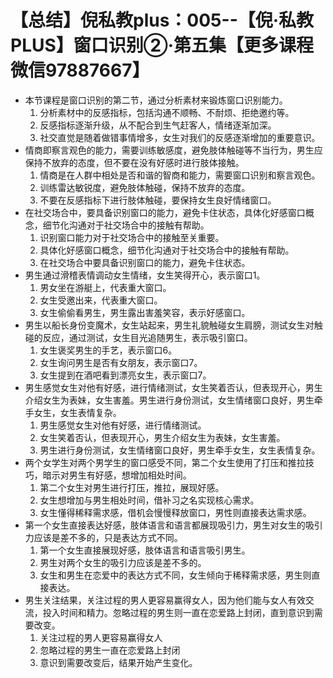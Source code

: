 # 【总结】倪私教plus：005--【倪·私教PLUS】窗口识别②·第五集【更多课程微信97887667】

-   本节课程是窗口识别的第二节，通过分析素材来锻炼窗口识别能力。
    1.  分析素材中的反感指标，包括沟通不顺畅、不耐烦、拒绝邀约等。
    2.  反感指标逐渐升级，从不配合到生气赶客人，情绪逐渐加深。
    3.  社交直觉是随着做错事情增多，女生对我们的反感逐渐增加的重要意识。
-   情商即察言观色的能力，需要训练敏感度，避免肢体触碰等不当行为，男生应保持不放弃的态度，但不要在没有好感时进行肢体接触。
    1.  情商是在人群中相处是否和谐的智商和能力，需要窗口识别和察言观色。
    2.  训练雷达敏锐度，避免肢体触碰，保持不放弃的态度。
    3.  不要在反感指标下进行肢体触碰，要保持女生良好情绪窗口。
-   在社交场合中，要具备识别窗口的能力，避免卡住状态，具体化好感窗口概念，细节化沟通对于社交场合中的接触有帮助。
    1.  识别窗口能力对于社交场合中的接触至关重要。
    2.  具体化好感窗口概念，细节化沟通对于社交场合中的接触有帮助。
    3.  在社交场合中要具备识别窗口的能力，避免卡住状态。
-   男生通过滑稽表情调动女生情绪，女生笑得开心，表示窗口1。
    1.  男女坐在游艇上，代表重大窗口。
    2.  女生受邀出来，代表重大窗口。
    3.  女生偷偷看男生，男生露出害羞笑容，表示好感窗口。
-   男生以船长身份变魔术，女生站起来，男生礼貌触碰女生肩膀，测试女生对触碰的反应，通过测试，女生目光追随男生，表示吸引窗口。
    1.  女生褒奖男生的手艺，表示窗口6。
    2.  女生询问男生是否有女朋友，表示窗口7。
    3.  女生提到在酒吧看到漂亮女生，表示窗口7。
-   男生感觉女生对他有好感，进行情绪测试，女生笑着否认，但表现开心，男生介绍女生为表妹，女生害羞。男生进行身份测试，女生情绪窗口良好，男生牵手女生，女生表情复杂。
    1.  男生感觉女生对他有好感，进行情绪测试。
    2.  女生笑着否认，但表现开心，男生介绍女生为表妹，女生害羞。
    3.  男生进行身份测试，女生情绪窗口良好，男生牵手女生，女生表情复杂。
-   两个女学生对两个男学生的窗口感受不同，第二个女生使用了打压和推拉技巧，暗示对男生有好感，想增加相处时间。
    1.  第二个女生对男生进行打压，推拉，展现好感。
    2.  女生想增加与男生相处时间，借补习之名实现核心需求。
    3.  女生懂得稀释需求感，借机会慢慢释放窗口，男性则直接表达需求感。
-   第一个女生直接表达好感，肢体语言和语言都展现吸引力，男生对女生的吸引力应该是差不多的，只是表达方式不同。
    1.  第一个女生直接展现好感，肢体语言和语言吸引男生。
    2.  男生对两个女生的吸引力应该是差不多的。
    3.  女生和男生在恋爱中的表达方式不同，女生倾向于稀释需求感，男生则直接表达。
-   男生关注结果，关注过程的男人更容易赢得女人，因为他们能与女人有效交流，投入时间和精力。忽略过程的男生则一直在恋爱路上封闭，直到意识到需要改变。
    1.  关注过程的男人更容易赢得女人
    2.  忽略过程的男生一直在恋爱路上封闭
    3.  意识到需要改变后，结果开始产生变化。